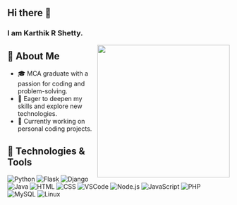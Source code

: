 <!-- ### Hi there 👋 -->

<!--
**karthikrshetty/karthikrshetty** is a ✨ _special_ ✨ repository because its `README.md` (this file) appears on your GitHub profile.

Here are some ideas to get you started:

- 🔭 I’m currently working on ...
- 🌱 I’m currently learning ...
- 👯 I’m looking to collaborate on ...
- 🤔 I’m looking for help with ...
- 💬 Ask me about ...
- 📫 How to reach me: ...
- 😄 Pronouns: ...
- ⚡ Fun fact: ...
-->
## Hi there 👋
<h3> I am Karthik R Shetty. </h3>
<img align="right" src="https://dl.openseauserdata.com/cache/originImage/files/527a9783c28c70962773a73db797ea4d.gif" height="300" width="300">

## 🚀 About Me
- 🎓 MCA graduate with a passion for coding and problem-solving.
- 🌱 Eager to deepen my skills and explore new technologies.
- 🚧 Currently working on personal coding projects.
<!-- - 💻 Experienced in Flask and Django web frameworks. -->



## 🔧 Technologies & Tools

![Python](https://img.shields.io/badge/-Python-3776AB?style=for-the-badge&logo=python&logoColor=white)
![Flask](https://img.shields.io/badge/-Flask-000000?style=for-the-badge&logo=flask&logoColor=white)
![Django](https://img.shields.io/badge/-Django-092E20?style=for-the-badge&logo=django&logoColor=white)
![Java](https://img.shields.io/badge/-Java-007396?style=for-the-badge&logo=java&logoColor=white)
![HTML](https://img.shields.io/badge/-HTML-E34F26?style=for-the-badge&logo=html5&logoColor=white)
![CSS](https://img.shields.io/badge/-CSS-1572B6?style=for-the-badge&logo=css3&logoColor=white)
![VSCode](https://img.shields.io/badge/-VSCode-007ACC?style=for-the-badge&logo=visual-studio-code&logoColor=white)
![Node.js](https://img.shields.io/badge/-Node.js-339933?style=for-the-badge&logo=node.js&logoColor=white)
![JavaScript](https://img.shields.io/badge/-JavaScript-F7DF1E?style=for-the-badge&logo=javascript&logoColor=black)
![PHP](https://img.shields.io/badge/-PHP-777BB4?style=for-the-badge&logo=php&logoColor=white)
![MySQL](https://img.shields.io/badge/-MySQL-4479A1?style=for-the-badge&logo=mysql&logoColor=white)
![Linux](https://img.shields.io/badge/-Linux-FCC624?style=for-the-badge&logo=linux&logoColor=black)



<!-- ## 📈 GitHub Stats

[![Your GitHub Stats](https://github-readme-stats.vercel.app/api?username=karthikrshetty&show_icons=true&count_private=true)](https://github.com/your-username) -->

<!-- ## 📫 How to Reach Me

- [Email](mailto:you@example.com)
- [Twitter](https://twitter.com/your-twitter)
- [LinkedIn](https://www.linkedin.com/in/your-linkedin)

## 🌐 My Website

[Your Portfolio or Blog](https://your-website.com)

Feel free to connect and explore my projects! 😊 -->
